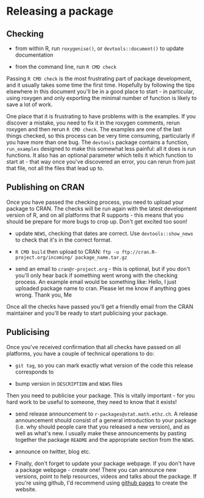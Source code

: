 # Releasing a package

## Checking

* from within R, run `roxygenise()`, or `devtools::document()` to update
  documentation

* from the command line, run `R CMD check`

Passing `R CMD check` is the most frustrating part of package development, and it usually takes some time the first time. Hopefully by following the tips elsewhere in this document you'll be in a good place to start - in particular, using roxygen and only exporting the minimal number of function is likely to save a lot of work.

One place that it is frustrating to have problems with is the examples. If you discover a mistake, you need to fix it in the roxygen comments, rerun roxygen and then rerun `R CMD check`. The examples are one of the last things checked, so this process can be very time consuming, particularly if you have more than one bug. The `devtools` package contains a function, `run_examples` designed to make this somewhat less painful: all it does is run functions. It also has an optional parameter which tells it which function to start at - that way once you've discovered an error, you can rerun from just that file, not all the files that lead up to.

## Publishing on CRAN

Once you have passed the checking process, you need to upload your package to CRAN.  The checks will be run again with the latest development version of R, and on all platforms that R supports - this means that you should be prepare for more bugs to crop up.  Don't get excited too soon!

* update `NEWS`, checking that dates are correct. Use `devtools::show_news` to
  check that it's in the correct format.

* `R CMD build` then upload to CRAN: 
  `ftp -u ftp://cran.R-project.org/incoming/ package_name.tar.gz`

* send an email to `cran@r-project.org` - this is optional, but if you don't
  you'll only hear back if something went wrong with the checking process. An example email would be something like: Hello, I just uploaded package name to cran. Please let me know if anything goes wrong. Thank you, Me

Once all the checks have passed you'll get a friendly email from the CRAN maintainer and you'll be ready to start publicising your package.

## Publicising

Once you've received confirmation that all checks have passed on all platforms, you have a couple of technical operations to do:

* `git tag`, so you can mark exactly what version of the code this release
  corresponds to

* bump version in `DESCRIPTION` and `NEWS` files

Then you need to publicise your package.  This is vitally important - for you hard work to be useful to someone, they need to know that it exists!

* send release announcement to `r-packages@stat.math.ethz.ch`. A release
  announcement should consist of a general introduction to your package (i.e.
  why should people care that you released a new version), and as well as
  what's new. I usually make these announcements by pasting together the
  package `README` and the appropriate section from the `NEWS`.

* announce on twitter, blog etc.

* Finally, don't forget to update your package webpage. If you don't have a
  package webpage - create one! There you can announce new versions, point to
  help resources, videos and talks about the package. If you're using github,
  I'd recommend using [github pages](http://pages.github.com/) to create the
  website.
